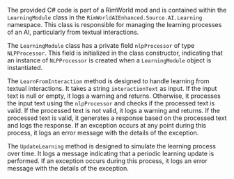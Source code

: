 The provided C# code is part of a RimWorld mod and is contained within the `LearningModule` class in the `RimWorldAIEnhanced.Source.AI.Learning` namespace. This class is responsible for managing the learning processes of an AI, particularly from textual interactions.

The `LearningModule` class has a private field `nlpProcessor` of type `NLPProcessor`. This field is initialized in the class constructor, indicating that an instance of `NLPProcessor` is created when a `LearningModule` object is instantiated.

The `LearnFromInteraction` method is designed to handle learning from textual interactions. It takes a string `interactionText` as input. If the input text is null or empty, it logs a warning and returns. Otherwise, it processes the input text using the `nlpProcessor` and checks if the processed text is valid. If the processed text is not valid, it logs a warning and returns. If the processed text is valid, it generates a response based on the processed text and logs the response. If an exception occurs at any point during this process, it logs an error message with the details of the exception.

The `UpdateLearning` method is designed to simulate the learning process over time. It logs a message indicating that a periodic learning update is performed. If an exception occurs during this process, it logs an error message with the details of the exception.

